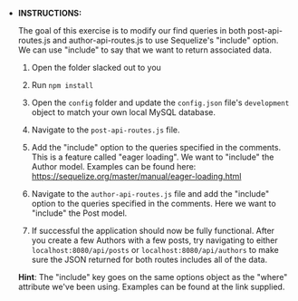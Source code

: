 * **INSTRUCTIONS:**

  The goal of this exercise is to modify our find queries in both post-api-routes.js and author-api-routes.js to use Sequelize's "include" option. We can use "include" to say that we want to return associated data.

  1) Open the folder slacked out to you

  2) Run `npm install`

  3) Open the `config` folder and update the `config.json` file's `development` object to match your own local MySQL database.

  4) Navigate to the `post-api-routes.js` file.

  5) Add the "include" option to the queries specified in the comments. This is a feature called "eager loading". We want to "include" the Author model. Examples can be found here:
  <https://sequelize.org/master/manual/eager-loading.html>

  6) Navigate to the `author-api-routes.js` file and add the "include" option to the queries specified in the comments. Here we want to "include" the Post model.

  7) If successful the application should now be fully functional. After you create a few Authors with a few posts, try navigating to either `localhost:8080/api/posts` or `localhost:8080/api/authors` to make sure the JSON returned for both routes includes all of the data.

  **Hint**: The "include" key goes on the same options object as the "where" attribute we've been using. Examples can be found at the link supplied.
